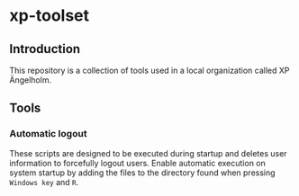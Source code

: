 # xp-toolset
## Introduction
This repository is a collection of tools used in a local organization called XP Ängelholm. 

## Tools
### Automatic logout
These scripts are designed to be executed during startup and deletes user information to forcefully logout users. 
Enable automatic execution on system startup by adding the files to the directory found when pressing `Windows key` and `R`. 
